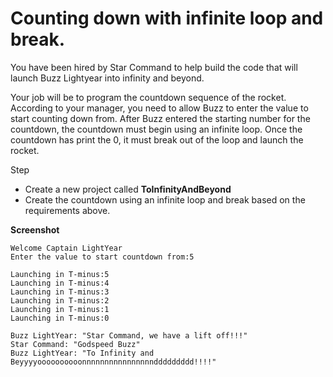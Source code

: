 # Counting down with infinite loop and break.

You have been hired by Star Command to help build the code that will launch Buzz Lightyear into 
infinity and beyond.

Your job will be to program the countdown sequence of the rocket. According to your 
manager, you need to allow Buzz to enter the value to start counting down from.
After Buzz entered the starting number for the countdown, the countdown must
begin using an infinite loop. Once the countdown has print the 0, it must break out
of the loop and launch the rocket.

Step
- Create a new project called **ToInfinityAndBeyond**
- Create the countdown using an infinite loop and break based on the requirements above.

**Screenshot**
```
Welcome Captain LightYear
Enter the value to start countdown from:5

Launching in T-minus:5
Launching in T-minus:4
Launching in T-minus:3
Launching in T-minus:2
Launching in T-minus:1
Launching in T-minus:0

Buzz LightYear: "Star Command, we have a lift off!!!"
Star Command: "Godspeed Buzz"
Buzz LightYear: "To Infinity and Beyyyyoooooooooonnnnnnnnnnnnnnnnddddddddd!!!!"

```